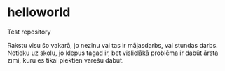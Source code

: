 # helloworld
Test repository


Rakstu visu šo vakarā, jo nezinu vai tas ir mājasdarbs, vai stundas darbs. Netieku uz skolu, jo klepus tagad ir, bet vislielākā problēma ir dabūt ārsta zīmi, kuru es tikai piektien varēšu dabūt.
